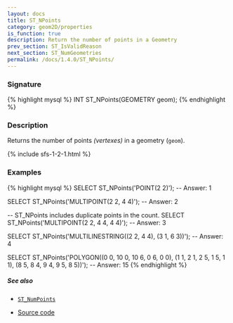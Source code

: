 ```yaml
---
layout: docs
title: ST_NPoints
category: geom2D/properties
is_function: true
description: Return the number of points in a Geometry
prev_section: ST_IsValidReason
next_section: ST_NumGeometries
permalink: /docs/1.4.0/ST_NPoints/
---
```


### Signature

{% highlight mysql %}
INT ST_NPoints(GEOMETRY geom);
{% endhighlight %}

### Description

Returns the number of points *(vertexes)* in a geometry (`geom`).

{% include sfs-1-2-1.html %}

### Examples

{% highlight mysql %}
SELECT ST_NPoints('POINT(2 2)');
-- Answer: 1

SELECT ST_NPoints('MULTIPOINT(2 2, 4 4)');
-- Answer: 2

-- ST_NPoints includes duplicate points in the count.
SELECT ST_NPoints('MULTIPOINT(2 2, 4 4, 4 4)');
-- Answer: 3

SELECT ST_NPoints('MULTILINESTRING((2 2, 4 4), (3 1, 6 3))');
-- Answer: 4

SELECT ST_NPoints('POLYGON((0 0, 10 0, 10 6, 0 6, 0 0),
                             (1 1, 2 1, 2 5, 1 5, 1 1),
                             (8 5, 8 4, 9 4, 9 5, 8 5))');
-- Answer: 15
{% endhighlight %}

##### See also

* [`ST_NumPoints`](../ST_NumPoints)

* <a href="https://github.com/orbisgis/h2gis/blob/master/h2gis-functions/src/main/java/org/h2gis/functions/spatial/properties/ST_NPoints.java" target="_blank">Source code</a>
